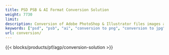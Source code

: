 ```yaml
---
title: PSD PSB & AI Format Conversion Solution
weight: 7730
limit: 
description: Conversion of Adobe PhotoShop & Illustrator files images and other formats
keywords: ["psd", "psb", "ai", "conversion to png", "conversion to jpg", "conversion to pdf", "convert to gif", "convert to bmp", "convert to tiff"]
url: conversion/
---
```


{{< blocks/products/pf/agp/conversion-solution >}} 

